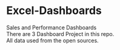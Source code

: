 # Excel-Dashboards
Sales and Performance Dashboards  
There are 3 Dashboard Project in this repo.  
All data used from the open sources.  

